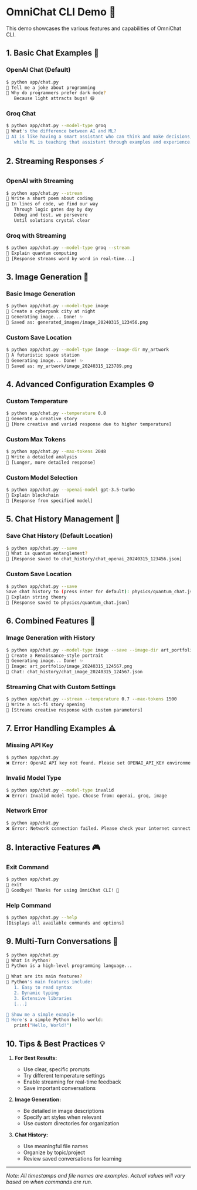# OmniChat CLI Demo 🤖

This demo showcases the various features and capabilities of OmniChat CLI.

## 1. Basic Chat Examples 💬

### OpenAI Chat (Default)
```bash
$ python app/chat.py
👤 Tell me a joke about programming
🤖 Why do programmers prefer dark mode?
   Because light attracts bugs! 😄
```

### Groq Chat
```bash
$ python app/chat.py --model-type groq
👤 What's the difference between AI and ML?
🤖 AI is like having a smart assistant who can think and make decisions,
   while ML is teaching that assistant through examples and experience.
```

## 2. Streaming Responses ⚡

### OpenAI with Streaming
```bash
$ python app/chat.py --stream
👤 Write a short poem about coding
🤖 In lines of code, we find our way
   Through logic gates day by day
   Debug and test, we persevere
   Until solutions crystal clear
```

### Groq with Streaming
```bash
$ python app/chat.py --model-type groq --stream
👤 Explain quantum computing
🤖 [Response streams word by word in real-time...]
```

## 3. Image Generation 🎨

### Basic Image Generation
```bash
$ python app/chat.py --model-type image
👤 Create a cyberpunk city at night
🤖 Generating image... Done! ✨
📁 Saved as: generated_images/image_20240315_123456.png
```

### Custom Save Location
```bash
$ python app/chat.py --model-type image --image-dir my_artwork
👤 A futuristic space station
🤖 Generating image... Done! ✨
📁 Saved as: my_artwork/image_20240315_123789.png
```

## 4. Advanced Configuration Examples ⚙️

### Custom Temperature
```bash
$ python app/chat.py --temperature 0.8
👤 Generate a creative story
🤖 [More creative and varied response due to higher temperature]
```

### Custom Max Tokens
```bash
$ python app/chat.py --max-tokens 2048
👤 Write a detailed analysis
🤖 [Longer, more detailed response]
```

### Custom Model Selection
```bash
$ python app/chat.py --openai-model gpt-3.5-turbo
👤 Explain blockchain
🤖 [Response from specified model]
```

## 5. Chat History Management 📝

### Save Chat History (Default Location)
```bash
$ python app/chat.py --save
👤 What is quantum entanglement?
🤖 [Response saved to chat_history/chat_openai_20240315_123456.json]
```

### Custom Save Location
```bash
$ python app/chat.py --save
Save chat history to (press Enter for default): physics/quantum_chat.json
👤 Explain string theory
🤖 [Response saved to physics/quantum_chat.json]
```

## 6. Combined Features 🌟

### Image Generation with History
```bash
$ python app/chat.py --model-type image --save --image-dir art_portfolio
👤 Create a Renaissance-style portrait
🤖 Generating image... Done! ✨
📁 Image: art_portfolio/image_20240315_124567.png
💾 Chat: chat_history/chat_image_20240315_124567.json
```

### Streaming Chat with Custom Settings
```bash
$ python app/chat.py --stream --temperature 0.7 --max-tokens 1500
👤 Write a sci-fi story opening
🤖 [Streams creative response with custom parameters]
```

## 7. Error Handling Examples ⚠️

### Missing API Key
```bash
$ python app/chat.py
❌ Error: OpenAI API key not found. Please set OPENAI_API_KEY environment variable.
```

### Invalid Model Type
```bash
$ python app/chat.py --model-type invalid
❌ Error: Invalid model type. Choose from: openai, groq, image
```

### Network Error
```bash
$ python app/chat.py
❌ Error: Network connection failed. Please check your internet connection.
```

## 8. Interactive Features 🎮

### Exit Command
```bash
$ python app/chat.py
👤 exit
🤖 Goodbye! Thanks for using OmniChat CLI! 👋
```

### Help Command
```bash
$ python app/chat.py --help
[Displays all available commands and options]
```

## 9. Multi-Turn Conversations 🔄

```bash
$ python app/chat.py
👤 What is Python?
🤖 Python is a high-level programming language...

👤 What are its main features?
🤖 Python's main features include:
   1. Easy to read syntax
   2. Dynamic typing
   3. Extensive libraries
   [...]

👤 Show me a simple example
🤖 Here's a simple Python hello world:
   print("Hello, World!")
```

## 10. Tips & Best Practices 💡

1. **For Best Results:**
   - Use clear, specific prompts
   - Try different temperature settings
   - Enable streaming for real-time feedback
   - Save important conversations

2. **Image Generation:**
   - Be detailed in image descriptions
   - Specify art styles when relevant
   - Use custom directories for organization

3. **Chat History:**
   - Use meaningful file names
   - Organize by topic/project
   - Review saved conversations for learning

---

*Note: All timestamps and file names are examples. Actual values will vary based on when commands are run.*
